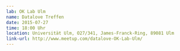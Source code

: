 ```yaml
---
lab: OK Lab Ulm
name: Datalove Treffen
date: 2015-07-27
time: 18:00 Uhr
location: Universität Ulm, O27/341, James-Franck-Ring, 89081 Ulm
link-url: http://www.meetup.com/datalove-OK-Lab-Ulm/
---
```

